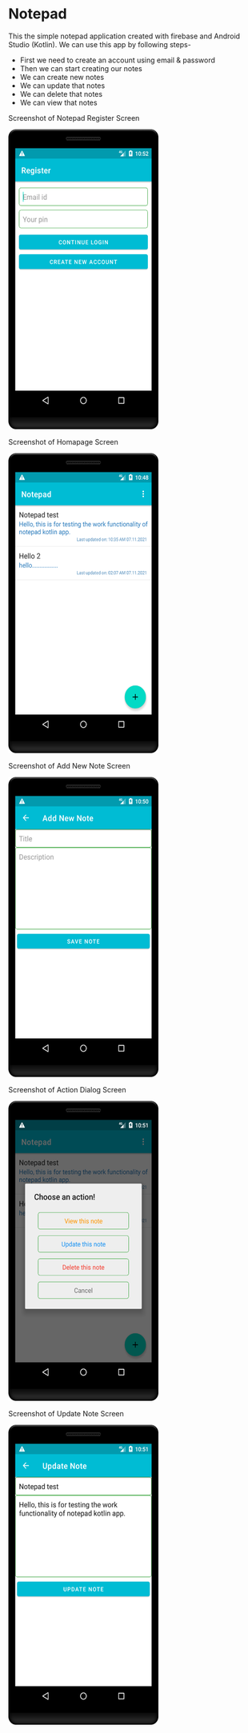 # Notepad

This the simple notepad application created with firebase and Android Studio (Kotlin). We can use this app by following steps-
     
<ul>
    <li>First we need to create an account using email & password</li>
    <li>Then we can start creating our notes</li>
    <li>We can create new notes</li>
    <li>We can update that notes</li>
    <li>We can delete that notes</li>
    <li>We can view that notes</li>
</ul>

Screenshot of Notepad Register Screen

<img
     src="https://github.com/ChitranjanKumar78/Notepad/blob/master/app/src/main/res/drawable/Register%20Screen.png"
     width="300" 
     height="600"> 
     
Screenshot of Homapage Screen

<img
     src="https://github.com/ChitranjanKumar78/Notepad/blob/master/app/src/main/res/drawable/Homepage%20Screen.png"
     width="300" 
     height="600">
     
Screenshot of Add New Note Screen

<img
     src="https://github.com/ChitranjanKumar78/Notepad/blob/master/app/src/main/res/drawable/Add%20Note%20Screen.png"
     width="300" 
     height="600">

Screenshot of Action Dialog Screen

<img
     src="https://github.com/ChitranjanKumar78/Notepad/blob/master/app/src/main/res/drawable/Action%20Screen.png"
     width="300" 
     height="600">
     
Screenshot of Update Note Screen

<img
     src="https://github.com/ChitranjanKumar78/Notepad/blob/master/app/src/main/res/drawable/Update%20Note%20Screen.png"
     width="300" 
     height="600">
